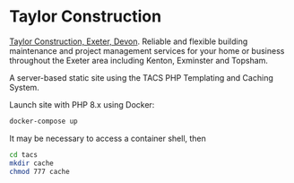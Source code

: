 # Taylor Construction

[Taylor Construction, Exeter, Devon](http://www.taylorcmltd.com/). Reliable and flexible building maintenance and project management services for your home or business throughout the Exeter area including Kenton, Exminster and Topsham.

A server-based static site using the TACS PHP Templating and Caching System.

Launch site with PHP 8.x using Docker:

```bash
docker-compose up
```

It may be necessary to access a container shell, then

```sh
cd tacs
mkdir cache
chmod 777 cache
```
